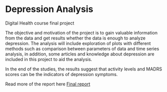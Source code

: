 # Depression Analysis
Digital Health course final project

The objective and motivation of the project is to gain valuable information from the data and get results whether the data is enough to analyze depression. The analysis will include exploration of plots with different methods such as comparison between parameters of data and time series analysis, in addition, some articles and knowledge about depression are included in this project to aid the analysis.

In the end of the studies, the results suggest that activity levels and MADRS scores can be the indicators of depression symptoms.

Read more of the report here [Final report](https://github.com/angelineov/Depression-Analysis/blob/main/Depression%20Analysis%20Report.pdf)
